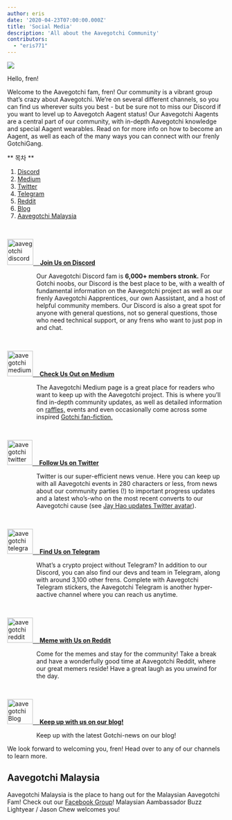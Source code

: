 ```yaml
---
author: eris
date: '2020-04-23T07:00:00.000Z'
title: 'Social Media'
description: 'All about the Aavegotchi Community'
contributors:
  - "eris771"
---
```


<div class="headerImageContainer">
<img src="/socialmedia/alfredgotchiwelcome.png" class="headerImage">
<p class="headerImageText">Hello, fren!</p>
</div>

Welcome to the Aavegotchi fam, fren! Our community is a vibrant group that’s crazy about Aavegotchi. We’re on several different channels, so you can find us wherever suits you best - but be sure not to miss our Discord if you want to level up to Aavegotch Aagent status! Our Aavegotchi Aagents are a central part of our community, with in-depth Aavegotchi knowledge and special Aagent wearables. Read on for more info on how to become an Aagent, as well as each of the many ways you can connect with our frenly GotchiGang.

<a name="Discord"></a>

<div class="contentsBox">

** 목차 **

<ol>
<li><a href=#Discord>Discord</a></li>
<li><a href=#Medium>Medium</a></li>
<li><a href=#Twitter>Twitter</a></li>
<li><a href=#Telegram>Telegram</a></li>
<li><a href=#Reddit>Reddit</a></li>
<li><a href=#Blog>Blog</a></li>
<li><a href=#aavegotchi-malaysia>Aavegotchi Malaysia</a></li>
</ol>

</div>

&nbsp;

<a href="https://discord.com/invite/NPwnWB6" target = "_blank"><img src="/socialmedia/discord.png" alt = "aavegotchi discord" width="60" height="60"> &nbsp;&nbsp;&nbsp;**Join Us on Discord**</a>

<p style="margin-left: 4.8em">Our Aavegotchi Discord fam is <b>6,000+ members stronk.</b> For Gotchi noobs, our Discord is the best place to be, with a wealth of
 fundamental information on the Aavegotchi project as well as our frenly Aavegotchi Aapprentices, our own Aassistant, and a host of helpful community members.  
Our Discord is also a great spot for anyone with general questions, not so general questions, those who need technical support, or any frens who want to just 
pop in and chat. </p>

<a name="Medium"></a>

&nbsp;<a name="Twitter"></a>

<a href="https://aavegotchi.medium.com/" target = "_blank"><img src="/socialmedia/medium.png" alt = "aavegotchi medium" width="59" height="59"> &nbsp;&nbsp;&nbsp;**Check Us Out on Medium**</a>

<p style="margin-left: 4.8em">The Aavegotchi Medium page is a great place for readers who want to keep up with the Aavegotchi project. This is where you’ll find in-depth community updates, 
as well as detailed information on <a href="https://aavegotchi.medium.com/aavegotchi-raffles-a-frenly-guide-66f624c9bc60">raffles,</a> events and even occasionally come across some inspired <a href = "https://aavegotchi.medium.com/anon-and-the-green-ticket-5776969b3a69">Gotchi fan-fiction.</a></p>

&nbsp;<a name="Telegram"></a>

<a href="https://twitter.com/aavegotchi" target = "_blank"><img class="socialmedia" src="/socialmedia/twitter.png" alt = "aavegotchi twitter" width="58" height="58"> &nbsp;&nbsp;&nbsp;**Follow Us on Twitter**</a>

<p style="margin-left: 4.8em">Twitter is our super-efficient news venue. Here you can keep up with all Aavegotchi events in 280 characters or less, from news
 about our community parties (!) to important progress updates and a latest who’s-who on the most recent converts to our Aavegotchi cause 
(see <a href=https://twitter.com/aavegotchi/status/1313813072717389824">Jay Hao updates 
Twitter avatar</a>).</p>

&nbsp;

<a href="https://t.me/aavegotchi" target = "_blank"><img class="socialmedia" src="/socialmedia/telegram.png" alt = "aavegotchi telegram" width="59" height="58"> &nbsp;&nbsp;&nbsp;**Find Us on Telegram**</a>

<p style="margin-left: 4.8em">What’s a crypto project without Telegram? In addition to our Discord, you can also find our devs and team in Telegram, along with 
around 3,100 other frens. Complete with Aavegotchi Telegram stickers, the Aavegotchi Telegram is another hyper-aactive channel where you can reach us anytime. </p>

&nbsp;<a name="Reddit"></a>

<a href="https://www.reddit.com/r/Aavegotchi/" target = "_blank"><img class="socialmedia" src="/socialmedia/reddit.jpg" alt = "aavegotchi reddit" width="59" height="58"> &nbsp;&nbsp;&nbsp;**Meme with Us on Reddit**</a>

<p style="margin-left: 4.8em">Come for the memes and stay for the community! Take a break and have a wonderfully good time at Aavegotchi Reddit, where our great memers reside! Have a great laugh as you unwind for the day.</p>

&nbsp;<a name="Blog"></a>

<a href="https://blog.aavegotchi.com/" target = "_blank"><img class="socialmedia" src="/socialmedia/blog.svg" alt = "aavegotchi Blog" width="59" height="58"> &nbsp;&nbsp;&nbsp;**Keep up with us on our blog!**</a>

<p style="margin-left: 4.8em">Keep up with the latest Gotchi-news on our blog!</p>

We look forward to welcoming you, fren! Head over to any of our channels to learn more.

## Aavegotchi Malaysia

Aavegotchi Malaysia is the place to hang out for the Malaysian Aavegotchi Fam! Check out our [Facebook Group](https://www.facebook.com/groups/aavegotchimalaysia)! Malaysian Aambassador Buzz Lightyear / Jason Chew welcomes you!





